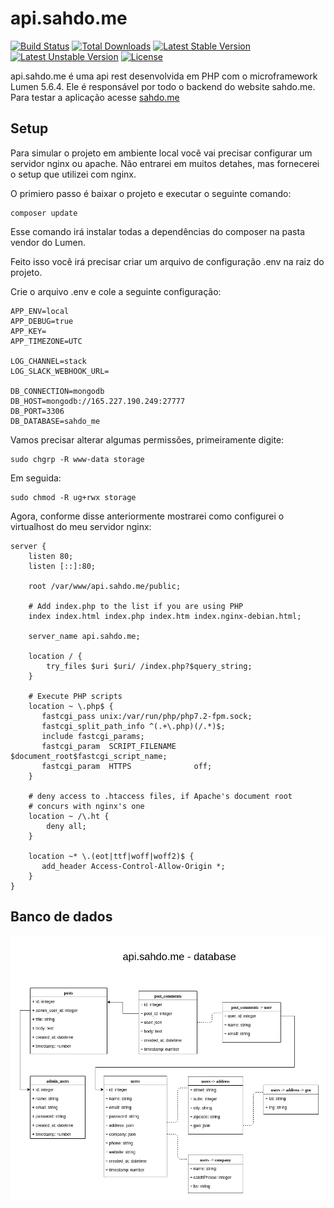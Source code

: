 # api.sahdo.me

[![Build Status](https://travis-ci.org/laravel/lumen-framework.svg)](https://travis-ci.org/laravel/lumen-framework)
[![Total Downloads](https://poser.pugx.org/laravel/lumen-framework/d/total.svg)](https://packagist.org/packages/laravel/lumen-framework)
[![Latest Stable Version](https://poser.pugx.org/laravel/lumen-framework/v/stable.svg)](https://packagist.org/packages/laravel/lumen-framework)
[![Latest Unstable Version](https://poser.pugx.org/laravel/lumen-framework/v/unstable.svg)](https://packagist.org/packages/laravel/lumen-framework)
[![License](https://poser.pugx.org/laravel/lumen-framework/license.svg)](https://packagist.org/packages/laravel/lumen-framework)

api.sahdo.me é uma api rest desenvolvida em PHP com o microframework Lumen 5.6.4. Ele é responsável por todo o backend do website sahdo.me.
Para testar a aplicação acesse [sahdo.me](http://sahdo.me) 

## Setup

Para simular o projeto em ambiente local você vai precisar configurar um servidor nginx ou apache. Não entrarei em muitos detahes, mas fornecerei o setup que utilizei com nginx.

O primiero passo é baixar o projeto e executar o seguinte comando:

    composer update
        
Esse comando irá instalar todas a dependências do composer na pasta vendor do Lumen.

Feito isso você irá precisar criar um arquivo de configuração .env na raiz do projeto.
    
Crie o arquivo .env e cole a seguinte configuração:

    APP_ENV=local
    APP_DEBUG=true
    APP_KEY=
    APP_TIMEZONE=UTC
    
    LOG_CHANNEL=stack
    LOG_SLACK_WEBHOOK_URL=
    
    DB_CONNECTION=mongodb
    DB_HOST=mongodb://165.227.190.249:27777
    DB_PORT=3306
    DB_DATABASE=sahdo_me
    
Vamos precisar alterar algumas permissões, primeiramente digite:
    
    sudo chgrp -R www-data storage

Em seguida:

    sudo chmod -R ug+rwx storage
                  
Agora, conforme disse anteriormente mostrarei como configurei o virtualhost do meu servidor nginx:

    server {
        listen 80;
        listen [::]:80;
    
        root /var/www/api.sahdo.me/public;
    
        # Add index.php to the list if you are using PHP
        index index.html index.php index.htm index.nginx-debian.html;
    
        server_name api.sahdo.me;
    
        location / {
            try_files $uri $uri/ /index.php?$query_string;
        }
    
        # Execute PHP scripts
        location ~ \.php$ {
           fastcgi_pass unix:/var/run/php/php7.2-fpm.sock;
           fastcgi_split_path_info ^(.+\.php)(/.*)$;
           include fastcgi_params;
           fastcgi_param  SCRIPT_FILENAME    $document_root$fastcgi_script_name;
           fastcgi_param  HTTPS              off;
        }
    
        # deny access to .htaccess files, if Apache's document root
        # concurs with nginx's one
        location ~ /\.ht {
            deny all;
        }
    
        location ~* \.(eot|ttf|woff|woff2)$ {
           add_header Access-Control-Allow-Origin *;
        }
    }
    
## Banco de dados

![Database](extra/database.png)


